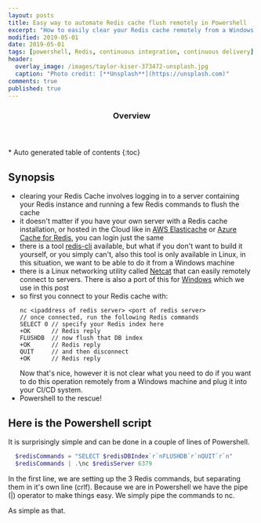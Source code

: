 ```yaml
---
layout: posts
title: Easy way to automate Redis cache flush remotely in Powershell
excerpt: "How to easily clear your Redis cache remotely from a Windows machine with Powershell"
modified: 2019-05-01
date: 2019-05-01
tags: [powershell, Redis, continuous integration, continuous delivery]
header: 
  overlay_image: /images/taylor-kiser-373472-unsplash.jpg
  caption: "Photo credit: [**Unsplash**](https://unsplash.com)"
comments: true
published: true
---
```


<section id="table-of-contents">
  <header>
    <h3>Overview</h3>
  </header>
  <div id="drawer" markdown="1">
  *  Auto generated table of contents
  {:toc}
  </div>
</section>

## Synopsis
- clearing your Redis Cache involves logging in to a server containing your Redis instance and running a few Redis commands to flush the cache
- it doesn't matter if you have your own server with a Redis cache installation, or hosted in the Cloud like in [AWS Elasticache](https://aws.amazon.com/elasticache/) or [Azure Cache for Redis](https://azure.microsoft.com/en-gb/services/cache/), you can login just the same
- there is a tool [redis-cli](https://redis.io/topics/rediscli) available, but what if you don't want to build it yourself, or you simply can't, also this tool is only available in Linux, in this situation, we want to be able to do it from a Windows machine
- there is a Linux networking utility called [Netcat](http://netcat.sourceforge.net/) that can easily remotely connect to servers. There is also a port of this for [Windows](https://joncraton.org/blog/46/netcat-for-windows/) which we use in this post
- so first you connect to your Redis cache with:
  ```
  nc <ipaddress of redis server> <port of redis server>
  // once connected, run the following Redis commands
  SELECT 0 // specify your Redis index here
  +OK      // Redis reply 
  FLUSHDB  // now flush that DB index
  +OK      // Redis reply
  QUIT     // and then disconnect
  +OK      // Redis reply
  ```
  Now that's nice, however it is not clear what you need to do if you want to do this operation remotely from a Windows machine and plug it into your CI/CD system.
- Powershell to the rescue!

## Here is the Powershell script
It is surprisingly simple and can be done in a couple of lines of Powershell. 

```powershell
  $redisCommands = "SELECT $redisDBIndex`r`nFLUSHDB`r`nQUIT`r`n"
  $redisCommands | .\nc $redisServer 6379
```
In the first line, we are setting up the 3 Redis commands, but separating them in it's own line (crlf). Because we are in Powershell we have the pipe (|) operator to make things easy. We simply pipe the commands to nc.

As simple as that. 

  
